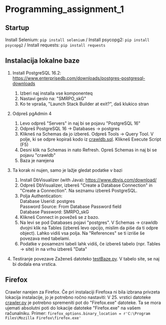 # Programming_assignment_1

## Startup

Install Selenium: `pip install selenium` /
Install psycopg2: `pip install psycopg2` /
Install requests: `pip install requests`

## Instalacija lokalne baze

1. Install PostgreSQL 16.2: https://www.enterprisedb.com/downloads/postgres-postgresql-downloads
    1. Izberi naj installa vse komponenteq
    2. Nastavi geslo na: "SMRPO_skG"
    3. Ko te vpraša, "Launch Stack Builder at exit?", daš klukico stran
2. Odpreš pgAdmin 4
    1. Levo odpreš "Servers" in naj bi se pojavu "PostgreSQL 16"
    2. Odpreš PostgreSQL 16 -> Databases -> postgres
    3. Klikneš na Schemas da jo izbereš. Odpreš Tools -> Query Tool. V polje, ki se odpre kopiraš kodo iz [crawldb.sql](https://github.com/kristofzupan/IEPS-Assignments/tree/main/Programming_assignment_1/crawldb.sql). Klikneš Execute Script (F5)
    4. Desni klik na Schemas in nato Refresh. Opreš Schemas in naj bi se pojavu "crawldb"
    5. Baza je narejena

3. Ta korak ni nujen, samo je lažje gledat podatke v bazi
    1. Install DbVisualizer (with Java): https://www.dbvis.com/download/ 
    2. Odpreš DbVisualizer, izbereš "Create a Database Connection" in "Create a Connection". Na seznamu izbereš PostgreSQL.
    3. Polja Authentication:\
    Database Userid: postgres\
    Password Source: From Database Password field\
    Database Password: SMRPO_skG
    4. Klikneš Connect in povežeš se z bazo.
    5. Na levi se pod Databases pojavi "postgres". V Schemas -> crawldb dvojni klik na Tables (izbereš levo opcijo, mislim da piše da ti odpre object). Lahko vidiš vsa polja. Na "References" se ti izriše še povezava med tabelami.
    6. Podatke v posamezni tabeli lahk vidiš, če izbereš tabelo (npr. Tables -> site) in na vrhu izbereš "Data"

4. Testiranje povezave
    Zaženeš datoteko [testBaze.py](https://github.com/kristofzupan/IEPS-Assignments/tree/main/Programming_assignment_1/testBaze.py). V tabelo site, se naj bi dodala ena vrstica.

## Firefox

Crawler narejen za Firefox.
Če pri instalaciji Firefoxa ni bila izbrana privzeta lokacija instalacije, jo je potrebno ročno nastaviti:
V 25. vrstici datoteke [crawler.py](https://github.com/kristofzupan/IEPS-Assignments/tree/main/Programming_assignment_1/crawler.py) je
potrebno spremeniti pot do "Firefox.exe" datoteke. Ta se mora ujemati absolutni poti do lokacije datoteke "Firefox.exe" na vašem računalniku.
Primer: `firefox_options.binary_location = r'C:\Program Files\Mozilla Firefox\firefox.exe'`
